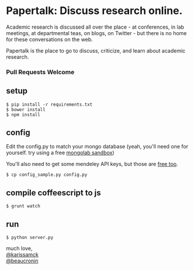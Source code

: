 Papertalk: Discuss research online.
=========

Academic research is discussed all over the place - at conferences, in lab meetings, at departmental teas, on blogs, 
on Twitter - but there is no home for these conversations on the web. 

Papertalk is the place to go to discuss, criticize, and learn about academic research.

### Pull Requests Welcome

## setup
```
$ pip install -r requirements.txt
$ bower install
$ npm install
```

## config

Edit the config.py to match your mongo database 
(yeah, you'll need one for yourself. try using a free [mongolab sandbox](http://www.mongolab.com))

You'll also need to get some mendeley API keys, but those are [free too](http://apidocs.mendeley.com).
```
$ cp config_sample.py config.py
```

## compile coffeescript to js
```
$ grunt watch
```

## run
```
$ python server.py 
```

much love,  
[@karissamck](https://twitter.com/karissamck)  
[@beaucronin](https://twitter.com/beaucronin)
